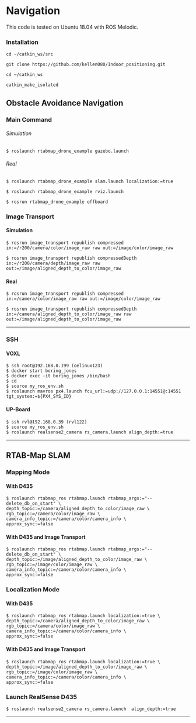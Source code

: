 # Navigation

This code is tested on Ubuntu 18.04 with ROS Melodic.

### Installation

    cd ~/catkin_ws/src
    
    git clone https://github.com/kellen080/Indoor_positioning.git
    
    cd ~/catkin_ws
    
    catkin_make_isolated


## Obstacle Avoidance Navigation

### Main Command

###### Simulation

    $ roslaunch rtabmap_drone_example gazebo.launch

###### Real

    $ roslaunch rtabmap_drone_example slam.launch localization:=true

    $ roslaunch rtabmap_drone_example rviz.launch

    $ rosrun rtabmap_drone_example offboard

### Image Transport

#### Simulation

    $ rosrun image_transport republish compressed in:=/r200/camera/color/image_raw raw out:=/image/color/image_raw
    
    $ rosrun image_transport republish compressedDepth in:=/r200/camera/depth/image_raw raw out:=/image/aligned_depth_to_color/image_raw
    
#### Real

    $ rosrun image_transport republish compressed in:=/camera/color/image_raw raw out:=/image/color/image_raw
    
    $ rosrun image_transport republish compressedDepth in:=/camera/aligned_depth_to_color/image_raw raw out:=/image/aligned_depth_to_color/image_raw

---

### SSH

#### VOXL
    
    $ ssh root@192.168.0.199 (oelinux123)
    $ docker start boring_jones
    $ docker exec -it boring_jones /bin/bash
    $ cd
    $ source my_ros_env.sh
    $ roslaunch mavros px4.launch fcu_url:=udp://127.0.0.1:14551@:14551 tgt_system:=${PX4_SYS_ID}
    
#### UP-Board

    $ ssh rvl@192.168.0.39 (rvl122)
    $ source my_ros_env.sh
    $ roslaunch realsense2_camera rs_camera.launch align_depth:=true
    
---

## RTAB-Map SLAM
  
### Mapping Mode
    
#### With D435

    $ roslaunch rtabmap_ros rtabmap.launch rtabmap_args:="--delete_db_on_start" \
    depth_topic:=/camera/aligned_depth_to_color/image_raw \
    rgb_topic:=/camera/color/image_raw \
    camera_info_topic:=/camera/color/camera_info \
    approx_sync:=false
    
#### With D435 and Image Transport

    $ roslaunch rtabmap_ros rtabmap.launch rtabmap_args:="--delete_db_on_start" \
    depth_topic:=/image/aligned_depth_to_color/image_raw \
    rgb_topic:=/image/color/image_raw \
    camera_info_topic:=/camera/color/camera_info \
    approx_sync:=false
    
### Localization Mode

#### With D435

    $ roslaunch rtabmap_ros rtabmap.launch localization:=true \
    depth_topic:=/camera/aligned_depth_to_color/image_raw \
    rgb_topic:=/camera/color/image_raw \
    camera_info_topic:=/camera/color/camera_info \
    approx_sync:=false
    
#### With D435 and Image Transport
    
    $ roslaunch rtabmap_ros rtabmap.launch localization:=true \
    depth_topic:=/image/aligned_depth_to_color/image_raw \
    rgb_topic:=/image/color/image_raw \
    camera_info_topic:=/camera/color/camera_info \
    approx_sync:=false

### Launch RealSense D435

    $ roslaunch realsense2_camera rs_camera.launch  align_depth:=true
    
---

